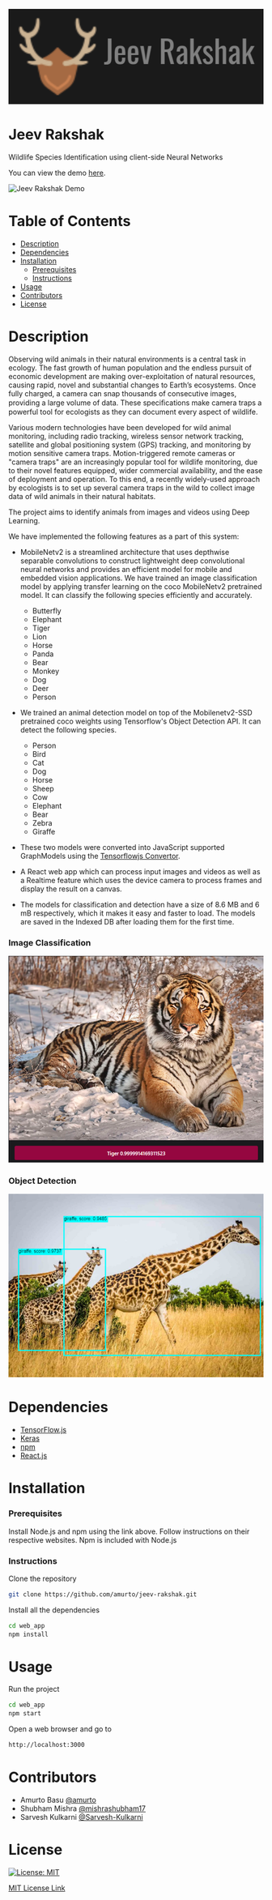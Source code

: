 ﻿﻿![Image of Logo](templates/logo.png)

# Jeev Rakshak
Wildlife Species Identification using client-side Neural Networks

You can view the demo [here](https://amurto.github.io/jeev-rakshak/).

![Jeev Rakshak Demo](templates/demo.gif)

# Table of Contents

* [Description](https://github.com/amurto/jeev-rakshak#description)
* [Dependencies](https://github.com/amurto/jeev-rakshak#dependencies)
* [Installation](https://github.com/amurto/jeev-rakshak#installation)
  * [Prerequisites](https://github.com/amurto/jeev-rakshak#prerequisites)
  * [Instructions](https://github.com/amurto/jeev-rakshak#instructions)
* [Usage](https://github.com/amurto/jeev-rakshak#usage)
* [Contributors](https://github.com/amurto/jeev-rakshak#contributors)
* [License](https://github.com/amurto/jeev-rakshak#license)

# Description

Observing wild animals in their natural environments is a central task in ecology. The fast growth of human population and the endless pursuit of economic development are making over-exploitation of natural resources, causing rapid, novel and substantial changes to Earth’s ecosystems. Once fully charged, a camera can snap thousands of consecutive images, providing a large volume of data. These speciﬁcations make camera traps a powerful tool for ecologists as they can document every aspect of wildlife.

Various modern technologies have been developed for wild animal monitoring, including radio tracking, wireless sensor network tracking, satellite and global positioning system (GPS) tracking, and monitoring by motion sensitive camera traps. Motion-triggered remote cameras or "camera traps" are an increasingly popular tool for wildlife monitoring, due to their novel features equipped, wider commercial availability, and the ease of deployment and operation. To this end, a recently widely-used approach by ecologists is to set up several camera traps in the wild to collect image data of wild animals in their natural habitats.

The project aims to identify animals from images and videos using Deep Learning. 

We have implemented the following features as a part of this system:
* MobileNetv2 is a streamlined architecture that uses depthwise separable convolutions to construct lightweight deep convolutional neural networks and provides an efficient model for mobile and embedded vision applications. We have trained an image classification model by applying transfer learning on the coco MobileNetv2 pretrained model. It can classify the following species efficiently and accurately.
    * Butterfly
    * Elephant 
    * Tiger 
    * Lion 
    * Horse
    * Panda
    * Bear 
    * Monkey 
    * Dog
    * Deer
    * Person

* We trained an animal detection model on top of the Mobilenetv2-SSD pretrained coco weights using Tensorflow's Object Detection API. It can detect the following species. 
    * Person
    * Bird
    * Cat
    * Dog
    * Horse
    * Sheep
    * Cow
    * Elephant
    * Bear
    * Zebra
    * Giraffe
    
* These two models were converted into JavaScript supported GraphModels using the [Tensorflowjs Convertor](https://github.com/tensorflow/tfjs/tree/master/tfjs-converter).
* A React web app which can process input images and videos as well as a Realtime feature which uses the device camera to process frames and display the result on a canvas.
* The models for classification and detection have a size of 8.6 MB and 6 mB respectively, which it makes it easy and faster to load. The models are saved in the Indexed DB after loading them for the first time.
 
### Image Classification
![Image of Landing](templates/ic.png)

### Object Detection
![Image of Funds](templates/od.png)

# Dependencies

* [TensorFlow.js](https://www.tensorflow.org/js)
* [Keras](https://keras.io/)
* [npm](https://www.npmjs.com/)
* [React.js](https://reactjs.org/)

# Installation

### Prerequisites

Install Node.js and npm using the link above. Follow instructions on their respective websites. Npm is included with Node.js

### Instructions

Clone the repository
```bash
git clone https://github.com/amurto/jeev-rakshak.git
```

Install all the dependencies
```bash
cd web_app 
npm install
```

# Usage

Run the project
```bash
cd web_app
npm start
```

Open a web browser and go to
```bash
http://localhost:3000
```

# Contributors

* Amurto Basu [@amurto](https://github.com/amurto)
* Shubham Mishra [@mishrashubham17](https://github.com/mishrashubham17)
* Sarvesh Kulkarni [@Sarvesh-Kulkarni](https://github.com/Sarvesh-Kulkarni)

# License

[![License: MIT](https://img.shields.io/badge/License-MIT-yellow.svg)](https://opensource.org/licenses/MIT)

[MIT License Link](https://github.com/amurto/jeev-rakshak/blob/master/LICENSE)
